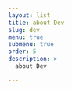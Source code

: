 ```yaml
---
layout: list
title: about Dev
slug: dev
menu: true
submenu: true
order: 5
description: >
  about Dev

---
```

